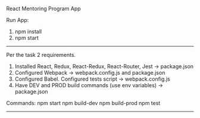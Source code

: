 React Mentoring Program App

Run App: 
  1. npm install
  2. npm start

-----

Per the task 2 requirements.
  1. Installed React, Redux, React-Redux, React-Router, Jest -> package.json
  2. Configured Webpack -> webpack.config.js and package.json
  3. Configured Babel. Configured tests script -> webpack.config.js
  4. Have DEV and PROD build commands (use env variables) -> package.json

  Commands:
  npm start
  npm build-dev
  npm build-prod
  npm test

-----
